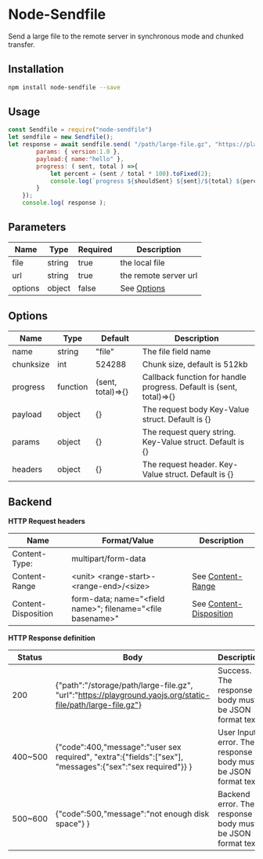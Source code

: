# Node-Sendfile
Send a large file to the remote server in synchronous mode and chunked transfer.

## Installation

```bash
npm install node-sendfile --save
```

## Usage

```javascript
const Sendfile = require("node-sendfile") 
let sendfile = new Sendfile();
let response = await sendfile.send( "/path/large-file.gz", "https://playground.yaojs.org/yao/upload", { 
        params: { version:1.0 },
        payload:{ name:"hello" },
        progress: ( sent, total ) =>{
            let percent = (sent / total * 100).toFixed(2);
            console.log(`progress ${shouldSent} ${sent}/${total} ${percent}%`);
        }
    });
    console.log( response );

```

## Parameters

| Name  | Type | Required | Description |
| ------------- | ------------- | ------------- | ------------- |
| file   |  string |  true | the local file |
| url    |  string |  true | the remote server url |
| options |  object |  false |  See [Options](#Options) |


## Options

| Name  | Type | Default | Description |
| ------------- | ------------- | ------------- | ------------- |
| name      |  string | "file" | The file field name |
| chunksize |  int | 524288 | Chunk size, default is 512kb |
| progress  |  function | (sent, total)=>{} |  Callback function for handle progress. Default is (sent, total)=>{}  |
| payload   |  object | {} | The request body Key-Value struct. Default is {} |
| params    |  object | {} | The request query string. Key-Value struct. Default is {} |
| headers   |  object | {} | The request header. Key-Value struct. Default is {} |


## Backend

**HTTP Request headers**

| Name  | Format/Value | Description |
| ------------- | ------------- | ------------- |
| Content-Type:   | multipart/form-data  |  |
| Content-Range   | &lt;unit&gt; &lt;range-start&gt;-&lt;range-end&gt;/&lt;size&gt;  |  See [Content-Range](https://developer.mozilla.org/en-US/docs/Web/HTTP/Headers/Content-Range)  |
| Content-Disposition | form-data; name="&lt;field name&gt;"; filename="&lt;file basename&gt;"  | See [Content-Disposition](https://developer.mozilla.org/en-US/docs/Web/HTTP/Headers/Content-Disposition) |


**HTTP Response definition**

| Status  | Body | Description |
| ------------- | ------------- | ------------- |
| 200     | {"path":"/storage/path/large-file.gz", "url":"https://playground.yaojs.org/static-file/path/large-file.gz"}   | Success. The response body must be JSON format text |
| 400~500 | {"code":400,"message":"user sex required", "extra":{"fields":["sex"], "messages":{"sex":"sex required"}} }  |  User Input error. The response body must be JSON format text  |
| 500~600 | {"code":500,"message":"not enough disk space"} } | Backend error. The response body must be JSON format text |
